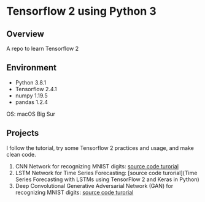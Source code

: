 # Tensorflow 2 using Python 3

## Overview
A repo to learn Tensorflow 2 

## Environment
- Python 3.8.1
- Tensorflow 2.4.1
- numpy 1.19.5
- pandas 1.2.4

OS: macOS Big Sur

## Projects
I follow the tutorial, try some Tensorflow 2 practices and usage, and make clean code.

1. CNN Network for recognizing MNIST digits: [source code turorial](https://towardsdatascience.com/a-quick-introduction-to-tensorflow-2-0-for-deep-learning-e740ca2e974c)
2. LSTM Network for Time Series Forecasting: [source code turorial](Time Series Forecasting with LSTMs using TensorFlow 2 and Keras in Python)
3. Deep Convolutional Generative Adversarial Network (GAN) for recognizing MNIST digits: [source code turorial](https://www.tensorflow.org/tutorials/generative/dcgan)
